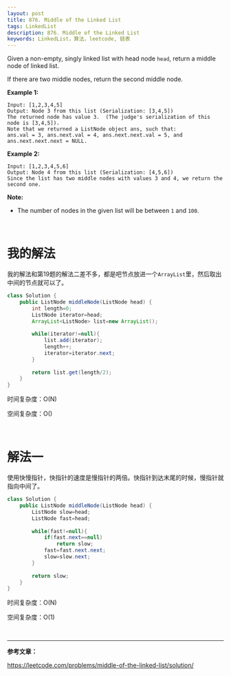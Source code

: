```yaml
---
layout: post
title: 876. Middle of the Linked List
tags: LinkedList
description: 876. Middle of the Linked List
keywords: LinkedList，算法，leetcode, 链表
---
```


Given a non-empty, singly linked list with head node `head`, return a middle node of linked list.

If there are two middle nodes, return the second middle node.

 

**Example 1:**

```
Input: [1,2,3,4,5]
Output: Node 3 from this list (Serialization: [3,4,5])
The returned node has value 3.  (The judge's serialization of this node is [3,4,5]).
Note that we returned a ListNode object ans, such that:
ans.val = 3, ans.next.val = 4, ans.next.next.val = 5, and ans.next.next.next = NULL.
```

**Example 2:**

```
Input: [1,2,3,4,5,6]
Output: Node 4 from this list (Serialization: [4,5,6])
Since the list has two middle nodes with values 3 and 4, we return the second one.
```



**Note:**

- The number of nodes in the given list will be between `1` and `100`.

<br/>

# 我的解法

我的解法和第19题的解法二差不多，都是吧节点放进一个`ArrayList`里，然后取出中间的节点就可以了。

```java
class Solution {
    public ListNode middleNode(ListNode head) {
        int length=0;
        ListNode iterator=head;
        ArrayList<ListNode> list=new ArrayList();
        
        while(iterator!=null){
            list.add(iterator);
            length++;
            iterator=iterator.next;
        }
        
        return list.get(length/2);
    }
}
```

时间复杂度：O(N)

空间复杂度：O()

<br/>

# 解法一

使用快慢指针，快指针的速度是慢指针的两倍。快指针到达末尾的时候，慢指针就指向中间了。

```java
class Solution {
    public ListNode middleNode(ListNode head) {
        ListNode slow=head;
        ListNode fast=head;
        
        while(fast!=null){
            if(fast.next==null)
                return slow;
            fast=fast.next.next;
            slow=slow.next;
        }
        
        return slow;
    }
}
```

时间复杂度：O(N)

空间复杂度：O(1)

<br/>

------

**参考文章：**

https://leetcode.com/problems/middle-of-the-linked-list/solution/